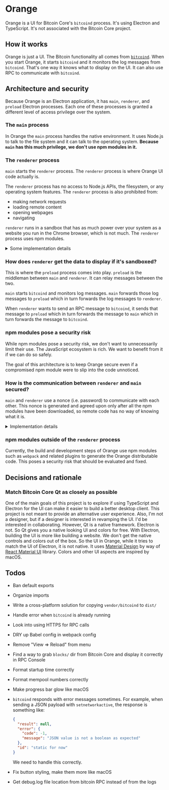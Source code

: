 # Orange

Orange is a UI for Bitcoin Core's `bitcoind` process. It's using Electron and TypeScript. It's not associated with the Bitcoin Core project.

## How it works

Orange is just a UI. The Bitcoin functionality all comes from [`bitcoind`](https://en.bitcoin.it/wiki/Bitcoind). When you start Orange, it starts `bitcoind` and it monitors the log messages from `bitcoind`. That's one way it knows what to display on the UI. It can also use RPC to communicate with `bitcoind`.

## Architecture and security

Because Orange is an Electron application, it has `main`, `renderer`, and `preload` Electron processes. Each one of these processes is granted a different level of access privilege over the system.

### The `main` process

In Orange the `main` process handles the native environment. It uses Node.js to talk to the file system and it can talk to the operating system. **Because `main` has this much privilege, we don't use npm modules in it.**

### The `renderer` process

`main` starts the `renderer` process. The `renderer` process is where Orange UI code actually is.

The `renderer` process has no access to Node.js APIs, the filesystem, or any operating system features. The `renderer` process is also prohibited from:

- making network requests
- loading remote content
- opening webpages
- navigating

`renderer` runs in a sandbox that has as much power over your system as a website you run in the Chrome browser, which is not much. The `renderer` process uses npm modules.

<details><summary>Some implementation details</summary>

We implement the [security recommendations](https://electronjs.org/docs/tutorial/security?q=j#checklist-security-recommendations) provided by Electron. Many of these recommendations are particular to loading "remote content", that is content over the network. In Orange we disable networking completely, but we consider npm modules in the `renderer` process to be equivalent to "remote content" so we follow these recommendations as strictly as possible:

- Node integration is disabled
- Content isolation is enabled
- Web security is enabled
- A strict content security policy is provided
- Running insecure content is disabled
- No experimental Chromium or Blink features are used
- WebView creation is disabled
- Navigation is disabled
- The remote module is disabled

</details>

### How does `renderer` get the data to display if it's sandboxed?

This is where the `preload` process comes into play. `preload` is the middleman between `main` and `renderer`. It can relay messages between the two.

`main` starts `bitcoind` and monitors log messages. `main` forwards those log messages to `preload` which in turn forwards the log messages to `renderer`.

When `renderer` wants to send an RPC message to `bitcoind`, it sends that message to `preload` which in turn forwards the message to `main` which in turn forwards the message to `bitcoind`.

### npm modules pose a security risk

While npm modules pose a security risk, we don't want to unnecessarily limit their use. The JavaScript ecosystem is rich. We want to benefit from it if we can do so safely.

The goal of this architecture is to keep Orange secure even if a compromised npm module were to slip into the code unnoticed.

### How is the communication between `renderer` and `main` secured?

`main` and `renderer` use a nonce (i.e. password) to communicate with each other. This nonce is generated and agreed upon only after all the npm modules have been downloaded, so remote code has no way of knowing what it is.

<details><summary>Implementation details</summary>

After the npm modules have been downloaded but before the Orange distributable is created, the string `__NONCE__` in the code will be replaced with a base64 encoded random bytes. Care has to be taken to make sure this nonce is only known to the local Orange code, not to the npm modules.

</details>

### npm modules outside of the `renderer` process

Currently, the build and development steps of Orange use npm modules such as `webpack` and related plugins to generate the Orange distributable code. This poses a security risk that should be evaluated and fixed.

## Decisions and rationale

### Match Bitcoin Core Qt as closely as possible

One of the main goals of this project is to explore if using TypeScript and Electron for the UI can make it easier to build a better desktop client. This project is not meant to provide an alternative user experience. Also, I'm not a designer, but if a designer is interested in revamping the UI. I'd be interested in collaborating. However, Qt is a native framework. Electron is not. So Qt gives you a native looking UI and colors for free. With Electron, building the UI is more like building a website. We don't get the native controls and colors out of the box. So the UI in Orange, while it tries to match the UI of Electron, it is not native. It uses [Material Design](https://material.io/design/) by way of [React Material UI](https://material-ui.com/) library. Colors and other UI aspects are inspired by macOS.

## Todos

- Ban default exports
- Organize imports
- Write a cross-platform solution for copying `vendor/bitcoind` to `dist/`
- Handle error when `bitcoind` is already running
- Look into using HTTPS for RPC calls
- DRY up Babel config in webpack config
- Remove "View => Reload" from menu
- Find a way to grab `blocks/` dir from Bitcoin Core and display it correctly in RPC Console
- Format startup time correctly
- Format mempool numbers correctly
- Make progress bar glow like macOS
- `bitcoind` responds with error messages sometimes. For example, when sending a JSON payload with
  `setnetworkactive`, the response is something like:

  ```json
  {
    "result": null,
    "error": {
      "code": -1,
      "message": "JSON value is not a boolean as expected"
    },
    "id": "static for now"
  }
  ```

  We need to handle this correctly.

- Fix button styling, make them more like macOS
- Get debug.log file location from bitcoin RPC instead of from the logs

